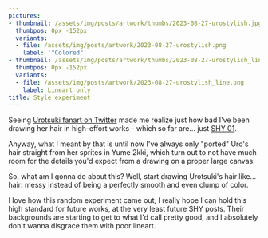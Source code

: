 ```yaml
---
pictures:
- thumbnail: /assets/img/posts/artwork/thumbs/2023-08-27-urostylish.jpg
  thumbpos: 0px -152px
  variants:
  - file: /assets/img/posts/artwork/2023-08-27-urostylish.png
    label: '"Colored"'
- thumbnail: /assets/img/posts/artwork/thumbs/2023-08-27-urostylish_line.jpg
  thumbpos: 0px -152px
  variants:
  - file: /assets/img/posts/artwork/2023-08-27-urostylish_line.png
    label: Lineart only
title: Style experiment
---
```

Seeing [Urotsuki fanart on Twitter](https://twitter.com/metyayurusu/status/1674788559503659009) made me realize just how bad I've been drawing her hair in high-effort works - which so far are... just [SHY 01](/artwork/2023-08-12-shy01).

Anyway, what I meant by that is until now I've always only "ported" Uro's hair straight from her sprites in Yume 2kki, which turn out to not have much room for the details you'd expect from a drawing on a proper large canvas.

So, what am I gonna do about this?
Well, start drawing Urotsuki's hair like... hair: messy instead of being a perfectly smooth and even clump of color.

I love how this random experiment came out, I really hope I can hold this high standard for future works, at the very least future SHY posts.
Their backgrounds are starting to get to what I'd call pretty good, and I absolutely don't wanna disgrace them with poor lineart.
